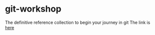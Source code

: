 # git-workshop
The definitive reference collection to begin your journey in git
The link is [here](https://education.github.com/git-cheat-sheet-education.pdf)
